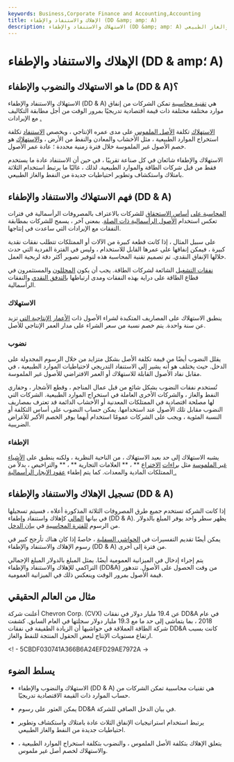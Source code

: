 ```yaml
---
keywords: Business,Corporate Finance and Accounting,Accounting
title: الإهلاك والاستنفاد والإطفاء (DD &amp; amp؛ A)
description: الاستهلاك والاستنفاد والإطفاء (DD &amp; amp؛ A) هي تقنية محاسبية مرتبطة باحتياطيات جديدة من النفط والغاز الطبيعي.
---
```


# الإهلاك والاستنفاد والإطفاء (DD & amp؛ A)
## ما هو الاستهلاك والنضوب والإطفاء (DD & A)؟

الاستهلاك والاستنفاد والإطفاء (DD & A) هي [تقنية محاسبية](/accountingmethod) تمكن الشركات من إنفاق موارد مختلفة مختلفة ذات قيمة اقتصادية تدريجيًا بمرور الوقت من أجل مطابقة التكاليف مع الإيرادات [.](/expense)

[الاستهلاك](/depreciation) تكلفة [الأصل الملموس](/tangibleasset) على مدى عمره الإنتاجي ، ويخصص [الاستنفاد](/depletion) تكلفة استخراج الموارد الطبيعية ، مثل الأخشاب والمعادن والنفط من الأرض ، [والاستهلاك](/amortization) هو خصم الأصول غير الملموسة خلال فترة زمنية محددة ؛ عادة عمر الأصول.

الاستهلاك والإطفاء شائعان في كل صناعة تقريبًا ، في حين أن الاستنفاد عادة ما يستخدم فقط من قبل شركات الطاقة والموارد الطبيعية. لذلك ، غالبًا ما يرتبط استخدام الثلاثة بامتلاك واستكشاف وتطوير احتياطيات جديدة من النفط والغاز الطبيعي.

## فهم الاستهلاك والاستنفاد والإطفاء (DD & A)

[المحاسبة على](/accrualaccounting) [أساس الاستحقاق](/accrualaccounting) للشركات بالاعتراف بالمصروفات الرأسمالية في فترات تعكس استخدام [الأصول الرأسمالية ذات الصلة](/capitalasset). بمعنى آخر ، يسمح للشركات بمطابقة النفقات مع الإيرادات التي ساعدت في إنتاجها.

على سبيل المثال ، إذا كانت قطعة كبيرة من الآلات أو الممتلكات تتطلب نفقات نقدية كبيرة ، فيمكن إنفاقها على عمرها القابل للاستخدام ، وليس في الفترة الفردية التي حدث خلالها الإنفاق النقدي. تم تصميم تقنية المحاسبة هذه لتوفير تصوير أكثر دقة لربحية العمل.

[نفقات التشغيل](/operating_expense) الشائعة لشركات الطاقة. يجب أن يكون [المحللون](/analyst) والمستثمرون في قطاع الطاقة على دراية بهذه النفقات ومدى ارتباطها [بالتدفق النقدي](/cashflow) والنفقات الرأسمالية.

### الاستهلاك

ينطبق الاستهلاك على المصاريف المتكبدة لشراء الأصول ذات [الأعمار الإنتاجية التي](/usefullife) تزيد عن سنة واحدة. يتم خصم نسبة من سعر الشراء على مدار العمر الإنتاجي للأصل.

### نضوب

يقلل النضوب أيضًا من قيمة تكلفة الأصل بشكل متزايد من خلال الرسوم المجدولة على الدخل. حيث يختلف هو أنه يشير إلى الاستنفاد التدريجي لاحتياطيات الموارد الطبيعية ، في مقابل نفاد الأصول القابلة للاستهلاك أو العمر الافتراضي للأصول غير الملموسة.

تُستخدم نفقات النضوب بشكل شائع من قبل عمال المناجم ، وقطع الأشجار ، وحفاري النفط والغاز ، والشركات الأخرى العاملة في استخراج الموارد الطبيعية. الشركات التي لها مصلحة اقتصادية في الممتلكات المعدنية أو الأخشاب الدائمة قد تعترف بمصاريف النضوب مقابل تلك الأصول عند استخدامها. يمكن حساب النضوب على أساس التكلفة أو النسبة المئوية ، ويجب على الشركات عمومًا استخدام أيهما يوفر الخصم الأكبر للأغراض الضريبية.

### الإطفاء

يشبه الاستهلاك إلى حد بعيد الاستهلاك ، من الناحية النظرية ، ولكنه ينطبق على [الأشياء غير الملموسة](/intangibleasset) مثل [براءات](/intangibleasset) [الاختراع](/patent) ** ، ** العلامات التجارية ** ، ** والتراخيص ، بدلاً من الممتلكات المادية والمعدات. كما يتم إطفاء [عقود الإيجار الرأسمالية .](/capitallease)

## تسجيل الإهلاك والاستنفاد والإطفاء (DD & A)

إذا كانت الشركة تستخدم جميع طرق المصروفات الثلاثة المذكورة أعلاه ، فسيتم تسجيلها في بيانها [المالي](/financial-statements) كإهلاك واستنفاد وإطفاء (DD & A). يظهر سطر واحد يوفر المبلغ بالدولار من الرسوم [للفترة المحاسبية](/accountingperiod) في [بيان الدخل](/incomestatement).

يمكن أيضًا تقديم التفسيرات في [الحواشي السفلية](/footnote) ، خاصةً إذا كان هناك تأرجح كبير في رسوم الإهلاك والاستنفاد والإطفاء (DD & A) من فترة إلى أخرى.

يتم إجراء إدخال في الميزانية العمومية أيضًا. يمثل المبلغ بالدولار المبلغ الإجمالي التراكمي للإهلاك والاستنفاد والإطفاء (DD&A) من وقت الحصول على الأصول. تتدهور قيمة الأصول بمرور الوقت وينعكس ذلك في الميزانية العمومية.

## مثال من العالم الحقيقي

أعلنت شركة Chevron Corp. (CVX) عن 19.4 مليار دولار في نفقات DD&A في عام 2018 ، بما يتماشى إلى حد ما مع 19.3 مليار دولار سجلتها في العام السابق. كشفت شركة الطاقة العملاقة في حواشيها أن الزيادة الطفيفة في نفقات DD&A كانت بسبب ارتفاع مستويات الإنتاج لبعض الحقول المنتجة للنفط والغاز.

<! - 5CBDF030741A366B6A24EFD29AE7972A ->

## يسلط الضوء

- الاستهلاك والنضوب والإطفاء (DD & A) هي تقنيات محاسبية تمكن الشركات من حساب الموارد ذات القيمة الاقتصادية تدريجيًا.

- يمكن العثور على رسوم DD&A في بيان الدخل الصافي للشركة.

- يرتبط استخدام استراتيجيات الإنفاق الثلاث عادة بامتلاك واستكشاف وتطوير احتياطيات جديدة من النفط والغاز الطبيعي.

- يتعلق الإهلاك بتكلفة الأصل الملموس ، والنضوب بتكلفة استخراج الموارد الطبيعية ، والاستهلاك لخصم أصل غير ملموس.

